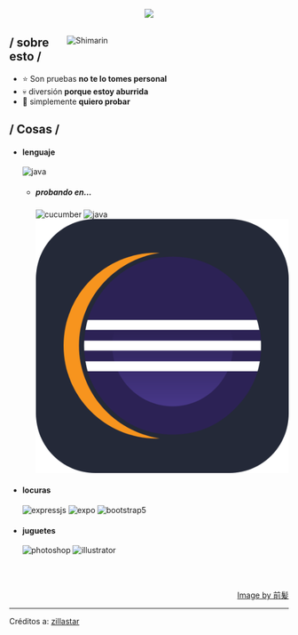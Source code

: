 <p align = center ><img src="[https://i.imgur.com/x6qU1kR.png](https://w0.peakpx.com/wallpaper/311/792/HD-wallpaper-great-konata-cute-hiiragi-kagami-girl-blue-hair-anime-lucky-star-izumi-konata.jpg)"> </p>

<div>

<img align="right" width="400" alt="Shimarin" src="https://i.imgur.com/aNBi8Jf.png"/>

<h2> / sobre esto  /</h2>
  
- ⭐ Son pruebas **no te lo tomes personal**
- 💀 diversión **porque estoy aburrida**
- 👾 simplemente **quiero probar**
  
<h2> / Cosas / </h2>
  
- <h4> lenguaje </h4>
  <img src = "https://media.tenor.com/3uqcn2EY1KwAAAAM/konata-izumi-konata.gif" alt = "java" />

  
  - <h5> probando en... </h5>
    <img src = "https://encrypted-tbn0.gstatic.com/images?q=tbn:ANd9GcS6oxzxCdADJQyU9uS8JYiXVQicZnLSje98iIHz-0ILyQXGCmOJWnSM-JiE7RFGfkEvWLQ&usqp=CAU" alt = "cucumber" />
    <img src = "https://img.shields.io/badge/java-%23ED8B00.svg?style=for-the-badge&logo=java&logoColor=white" alt = "java" />
    <img src = "https://raw.githubusercontent.com/tandpfun/skill-icons/65dea6c4eaca7da319e552c09f4cf5a9a8dab2c8/icons/Eclipse-Dark.svg" alt = "Eclipse" />
- <h4> locuras </h4>
  
  <img src = "https://img.shields.io/badge/express.js-%23404d59.svg?style=for-the-badge&logo=express&logoColor=%2361DAFB" alt = "expressjs" />
  <img src = "https://img.shields.io/badge/expo-1C1E24?style=for-the-badge&logo=expo&logoColor=#D04A37" alt = "expo" />
  <img src = "https://img.shields.io/badge/bootstrap-%23563D7C.svg?style=for-the-badge&logo=bootstrap&logoColor=white" alt = "bootstrap5" />
  
- <h4> juguetes </h4>
  <img src = "https://img.shields.io/badge/adobe%20photoshop-%2331A8FF.svg?style=for-the-badge&logo=adobe%20photoshop&logoColor=white" alt = "photoshop" />
  <img src = "https://img.shields.io/badge/adobe%20illustrator-%23FF9A00.svg?style=for-the-badge&logo=adobe%20illustrator&logoColor=white" alt = "illustrator" />
  
  </br></br>
  
<div align="right">
<a href="https://www.pixiv.net/en/users/35069640">Image by 前髪</a>
  </div>
  </div>

------
Créditos a: [zillastar](https://github.com/zillastar)
